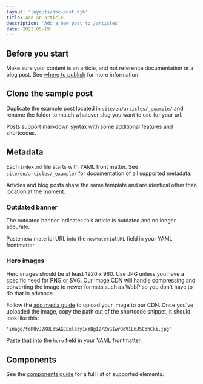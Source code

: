 ```yaml
---
layout: 'layouts/doc-post.njk'
title: Add an article
description: 'Add a new post to /articles'
date: 2022-05-19
---
```


## Before you start

Make sure your content is an article, and not reference documentation or a blog post. See [where to publish](/docs/handbook/where-to-publish) for more information.

## Clone the sample post

Duplicate the example post located in `site/en/articles/_example/` and
rename the folder to match whatever slug you want to use for your url.

Posts support markdown syntax with some additional features and shortcodes.

## Metadata

Each `index.md` file starts with YAML front matter. See
`site/en/articles/_example/` for documentation of all supported metadata.

Articles and blog posts share the same template and are identical other than location at the moment.

### Outdated banner 

The outdated banner indicates this article is outdated and no longer accurate.

Paste new material URL into the `newMaterialURL` field in your YAML frontmatter.

### Hero images

Hero images should be at least 1920 x 960. Use JPG unless you have a specific
need for PNG or SVG. Our image CDN will handle compressing and converting the
image to newer formats such as WebP so you don't have to do that in advance.

Follow the [add media guide](/docs/handbook/how-to/add-media/) to upload your
image to our CDN. Once you've uploaded the image, copy the path out of the
shortcode snippet, it should look like this:

`'image/foR0vJZKULb5AGJExlazy1xYDgI2/ZnGIwrOoVIL6J5CohCki.jpg'`

Paste that into the `hero` field in your YAML frontmatter.

## Components

See the [components guide](/docs/handbook/components/) for a full list of
supported elements.
